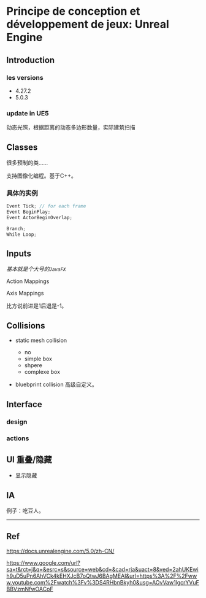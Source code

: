 # Principe de conception et développement de jeux: Unreal Engine

## Introduction

### les versions

- 4.27.2
- 5.0.3

### update in UE5

动态光照，根据距离的动态多边形数量，实际建筑扫描

## Classes

很多预制的类……

支持图像化编程。基于C++。

### 具体的实例

```c++
Event Tick; // for each frame
Event BeginPlay;
Event ActorBeginOverlap;

Branch;
While Loop;
```

## Inputs

*基本就是个大号的`JavaFX`*

Action Mappings

Axis Mappings

比方说前进是1后退是-1。

## Collisions

- static mesh collision

  - no
  - simple box
  - shpere
  - complexe box

- bluebprint collision
  高级自定义。

## Interface

### design

### actions

## UI 重叠/隐藏

- 显示隐藏	

## IA

例子：吃豆人。

----

## Ref

<https://docs.unrealengine.com/5.0/zh-CN/>

<https://www.google.com/url?sa=t&rct=j&q=&esrc=s&source=web&cd=&cad=rja&uact=8&ved=2ahUKEwih9uD5uPn6AhVCk4kEHXJcB7oQtwJ6BAgMEAI&url=https%3A%2F%2Fwww.youtube.com%2Fwatch%3Fv%3DS4RHbnBkyh0&usg=AOvVaw1lgcrYVuFBBVzmNfwOACoF>
